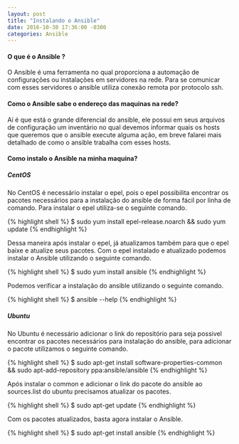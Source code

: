 ```yaml
---
layout: post
title: "Instalando o Ansible"
date: 2016-10-30 17:36:00 -0300
categories: Ansible
---
```


#### **O que é o Ansible ?**

O Ansible é uma ferramenta no qual proporciona a automação de configurações ou instalações em servidores na rede. Para se comunicar com esses servidores o ansible utiliza conexão remota por protocolo ssh.

#### **Como o Ansible sabe o endereço das maquinas na rede?**

Aí é que está o grande diferencial do ansible, ele possui em seus arquivos de configuração um inventário no qual devemos informar quais os hosts que queremos que o ansible execute alguma ação, em breve falarei mais detalhado de como o ansible trabalha com esses hosts.

#### **Como instalo o Ansible na minha maquina?**

##### **CentOS**

No CentOS é necessário instalar o epel, pois o epel possibilita encontrar os pacotes necessários para a instalação do ansible de forma fácil por linha de comando.
Para instalar o epel utiliza-se o seguinte comando.

{% highlight shell %}
$ sudo yum install epel-release.noarch && sudo yum update
{% endhighlight %}

Dessa maneira após instalar o epel, já atualizamos também para que o epel baixe e atualize seus pacotes. Com o epel instalado e atualizado podemos instalar o Ansible utilizando o seguinte comando.

{% highlight shell %}
$ sudo yum install ansible
{% endhighlight %}

Podemos verificar a instalação do ansible utilizando o seguinte comando.

{% highlight shell %}
$ ansible --help
{% endhighlight %}

##### **Ubuntu**

No Ubuntu é necessário adicionar o link do repositório para seja possivel encontrar os pacotes necessários para instalação do ansible, para adicionar o pacote utilizamos o seguinte comando.

{% highlight shell %}
$ sudo apt-get install software-properties-common && sudo apt-add-repository ppa:ansible/ansible
{% endhighlight %}

Após instalar o common e adicionar o link do pacote do ansible ao sources.list do ubuntu precisamos atualizar os pacotes.

{% highlight shell %}
$ sudo apt-get update
{% endhighlight %}

Com os pacotes atualizados, basta agora instalar o Ansible.

{% highlight shell %}
$ sudo apt-get install ansible
{% endhighlight %}
